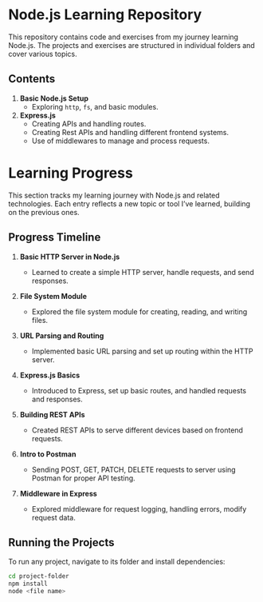 # Node.js Learning Repository

This repository contains code and exercises from my journey learning Node.js. The projects and exercises are structured in individual folders and cover various topics.

## Contents
1. **Basic Node.js Setup**
   - Exploring `http`, `fs`, and basic modules.
2. **Express.js**
   - Creating APIs and handling routes.
   - Creating Rest APIs and handling different frontend systems.
   - Use of middlewares to manage and process requests.


# Learning Progress

This section tracks my learning journey with Node.js and related technologies. Each entry reflects a new topic or tool I’ve learned, building on the previous ones.

## Progress Timeline

1. **Basic HTTP Server in Node.js** 
   - Learned to create a simple HTTP server, handle requests, and send responses.
   
2. **File System Module** 
   - Explored the file system module for creating, reading, and writing files.
   
3. **URL Parsing and Routing** 
   - Implemented basic URL parsing and set up routing within the HTTP server.
   
4. **Express.js Basics**
   - Introduced to Express, set up basic routes, and handled requests and responses.
   
5. **Building REST APIs**
   - Created REST APIs to serve different devices based on frontend requests.
     
6. **Intro to Postman**
   - Sending POST, GET, PATCH, DELETE requests to server using Postman for proper API testing.
   
6. **Middleware in Express**
   - Explored middleware for request logging, handling errors, modify request data.
   



## Running the Projects
To run any project, navigate to its folder and install dependencies:

```bash
cd project-folder
npm install
node <file name>


